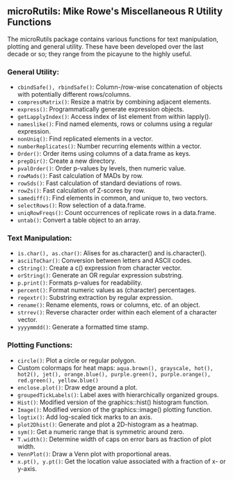 ## microRutils: Mike Rowe's Miscellaneous R Utility Functions

The microRutils package contains various functions for text manipulation,
plotting and general utility. These have been developed over the last decade or so; they range from the picayune to the highly useful.

### General Utility:

* `cbindSafe(), rbindSafe()`: Column-/row-wise concatenation of objects with potentially different rows/columns.
* `compressMatrix()`: Resize a matrix by combining adjacent elements.
* `express()`: Programmatically generate expression objects.
* `getLapplyIndex()`: Access index of list element from within lapply().
* `nameslike()`: Find named elements, rows or columns using a regular expression.
* `nonUniq()`: Find replicated elements in a vector.
* `numberReplicates()`: Number recurring elements within a vector.
* `Order()`: Order items using columns of a data.frame as keys.
* `prepDir()`: Create a new directory.
* `pvalOrder()`: Order p-values by levels, then numeric value.
* `rowMads()`: Fast calculation of MADs by row.
* `rowSds()`: Fast calculation of standard deviations of rows.
* `rowZs()`: Fast calculation of Z-scores by row.
* `samediff()`: Find elements in common, and unique to, two vectors.
* `selectRows()`: Row selection of a data.frame.
* `uniqRowFreqs()`: Count occurrences of replicate rows in a data.frame.
* `untab()`: Convert a table object to an array.

### Text Manipulation:

* `is.char(), as.char()`: Alises for as.character() and is.character().
* `asciiToChar()`: Conversion between letters and ASCII codes.
* `cString()`: Create a c() expression from character vector.
* `orString()`: Generate an OR regular expression substring.
* `p.print()`: Formats p-values for readability.
* `percent()`: Format numeric values as (character) percentages.
* `regextr()`: Substring extraction by regular expression.
* `rename()`: Rename elements, rows or columns, etc. of an object.
* `strrev()`: Reverse character order within each element of a character vector.
* `yyyymmdd()`: Generate a formatted time stamp.

### Plotting Functions:

* `circle()`: Plot a circle or regular polygon.
* Custom colormaps for heat maps: `aqua.brown(), grayscale, hot(), hot2(), jet(), orange.blue(),
purple.green(), purple.orange(), red.green(), yellow.blue()`
* `enclose.plot()`: Draw edge around a plot.
* `groupedTickLabels()`: Label axes with hierarchically organized groups.
* `Hist()`: Modified version of the graphics::hist() histogram function.
* `Image()`: Modified version of the graphics::image() plotting function.
* `logtix()`: Add log-scaled tick marks to an axis.
* `plot2Dhist()`: Generate and plot a 2D-histogram as a heatmap.
* `sym()`: Get a numeric range that is symmetric around zero.
* `T.width()`: Determine width of caps on error bars as fraction of plot width.
* `VennPlot()`: Draw a Venn plot with proportional areas.
* `x.pt(), y.pt()`: Get the location value associated with a fraction of x- or y-axis.

